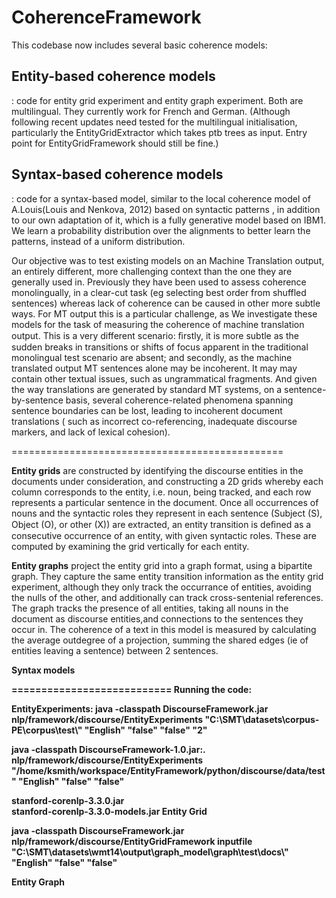CoherenceFramework
===============
This codebase now includes several basic coherence models:


<h2>Entity-based coherence models</h2>: code for entity grid experiment and entity graph experiment.
Both are multilingual. They currently work for French and German.
(Although following recent updates need tested for the multilingual initialisation, particularly the EntityGridExtractor which takes
ptb trees as input. Entry point for EntityGridFramework should still be fine.)

<h2>Syntax-based coherence models</h2>: code for a syntax-based model, similar to the local coherence model of A.Louis(Louis and Nenkova, 2012) based on syntactic patterns ,
in addition to our own adaptation of it, which is a fully generative model based on IBM1. We learn a
probability distribution over the alignments to better learn the patterns, instead of a uniform distribution.

Our objective was to test existing models on an Machine Translation output, an entirely different, more challenging context than the one they are generally used in.
Previously they have been used to assess coherence monolingually, in a clear-cut task (eg selecting best order from
shuffled sentences) whereas lack of coherence can be caused in other more subtle ways. 
For MT output this is a particular challenge, as
We investigate these models for the task of measuring the coherence of machine translation output. 
This is a very different scenario: ﬁrstly, it is more subtle as the sudden breaks in transitions or shifts of focus apparent in the 
traditional monolingual test scenario are absent;
and secondly, as the machine translated output MT sentences alone may be incoherent. It may may contain other textual issues, such as ungrammatical fragments.
And given the way translations are generated by standard MT systems, on a sentence-by-sentence basis, several coherence-related phenomena 
spanning sentence boundaries can be lost, leading to incoherent document translations 
( such as incorrect co-referencing, inadequate discourse markers, and lack of lexical cohesion). 

 
===============================================

<b>Entity grids</b> are constructed by identifying the discourse entities in the documents
under consideration, and constructing a 2D grids whereby each column corresponds to the entity,
i.e. noun, being tracked, and each row represents a particular sentence in the document. Once all occurrences of nouns 
and the syntactic roles they represent in each sentence (Subject (S), Object (O), or other (X)) are extracted, 
an entity transition is deﬁned as a consecutive occurrence of an entity, with given syntactic roles. These are computed 
by examining the grid vertically for each entity. 

<b>Entity graphs</b> project the entity grid into a graph format, using a bipartite graph. They
 capture the same entity transition information as the entity grid experiment, although they
only track the occurrance of entities, avoiding the nulls of the other, and additionally can track
cross-sentenial references. The graph tracks the presence of all entities, taking all nouns in the document as discourse
entities,and connections to the sentences they occur in. 
The coherence of a text in this model is measured by calculating the average outdegree
of a projection, summing the shared edges (ie of entities leaving a sentence) between 2 sentences.

<b>Syntax models <b>

===========================
Running the code:

EntityExperiments:
java -classpath  DiscourseFramework.jar nlp/framework/discourse/EntityExperiments "C:\\SMT\\datasets\\corpus-PE\\corpus\\test\\" "English" "false" "false" "2"

java -classpath  DiscourseFramework-1.0.jar:. nlp/framework/discourse/EntityExperiments "/home/ksmith/workspace/EntityFramework/python/discourse/data/test" "English" "false" "false"



stanford-corenlp-3.3.0.jar  
stanford-corenlp-3.3.0-models.jar
Entity Grid

java -classpath  DiscourseFramework.jar nlp/framework/discourse/EntityGridFramework inputfile 
"C:\\SMT\\datasets\\wmt14\\output\\graph_model\\graph\\test\\docs\\" "English" "false" "false" 

Entity Graph